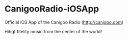 # CanigooRadio-iOSApp
Official iOS App of the Canigoo Radio (http://canigoo.com)

Hihgt fifelity music from the center of the world!
